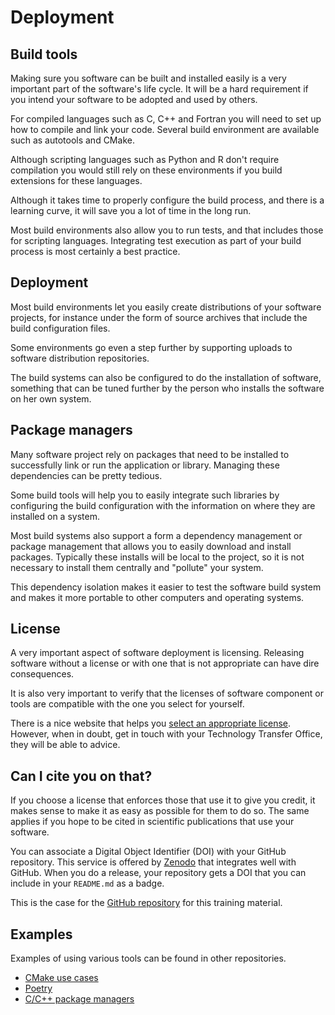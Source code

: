 # Deployment

## Build tools

Making sure you software can be built and installed easily is a very important
part of the software's life cycle.  It will be a hard requirement if you intend
your software to be adopted and used by others.

For compiled languages such as C, C++ and Fortran you will need to set up how to
compile and link your code.  Several build environment are available such as
autotools and CMake.

Although scripting languages such as Python and R don't require compilation you
would still rely on these environments if you build extensions for these
languages.

Although it takes time to properly configure the build process, and there is a
learning curve, it will save you a lot of time in the long run.

Most build environments also allow you to run tests, and that includes those for
scripting languages.  Integrating test execution as part of your build process
is most certainly a best practice.


## Deployment

Most build environments let you easily create distributions of your software
projects, for instance under the form of source archives that include the build
configuration files.

Some environments go even a step further by supporting uploads to software
distribution repositories.

The build systems can also be configured to do the installation of software,
something that can be tuned further by the person who installs the software on
her own system.


## Package managers

Many software project rely on packages that need to be installed to successfully
link or run the application or library.  Managing these dependencies can be
pretty tedious.

Some build tools will help you to easily integrate such libraries by configuring
the build configuration with the information on where they are installed on a
system.

Most build systems also support a form a dependency management or package
management that allows you to easily download and install packages.  Typically
these installs will be local to the project, so it is not necessary to install
them centrally and "pollute" your system.

This dependency isolation makes it easier to test the software build system and
makes it more portable to other computers and operating systems.


## License

A very important aspect of software deployment is licensing.  Releasing software
without a license or with one that is not appropriate can have dire
consequences.

It is also very important to verify that the licenses of software component or
tools are compatible with the one you select for yourself.

There is a nice website that helps you [select an appropriate
license](https://choosealicense.com/).  However, when in doubt, get in touch
with your Technology Transfer Office, they will be able to advice.


## Can I cite you on that?

If you choose a license that enforces those that use it to give you credit, it
makes sense to make it as easy as possible for them to do so.  The same applies
if you hope to be cited in scientific publications that use your software.

You can associate a Digital Object Identifier (DOI) with your GitHub
repository. This service is offered by [Zenodo](https://zenodo.org/) that
integrates well with GitHub.  When you do a release, your repository gets a DOI
that you can include in your `README.md` as a badge.

This is the case for the [GitHub
repository](https://github.com/gjbex/Best-practices-in-programming) for this
training material.


## Examples

Examples of using various tools can be found in other repositories.

  * [CMake use cases](https://github.com/gjbex/CMake-usecases)
  * [Poetry](https://github.com/gjbex/CI-example)
  * [C/C++ package
    managers](https://github.com/gjbex/C-plus-plus-software-engineering)
